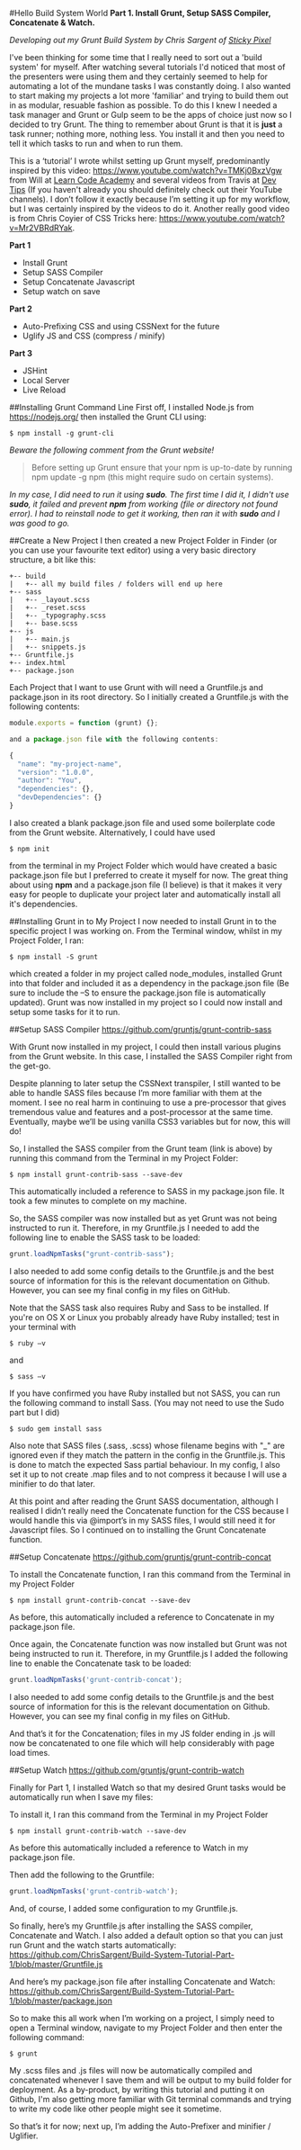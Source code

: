 #Hello Build System World
**Part 1. Install Grunt, Setup SASS Compiler, Concatenate & Watch.**

*Developing out my Grunt Build System by Chris Sargent of [Sticky Pixel](http://www.stickypixel.com)*

I've been thinking for some time that I really need to sort out a 'build system' for myself. After watching several tutorials I'd noticed that most of the presenters were using them and they certainly seemed to help for automating a lot of the mundane tasks I was constantly doing. I also wanted to start making my projects a lot more 'familiar' and trying to build them out in as modular, resuable fashion as possible. To do this I knew I needed a task manager and Grunt or Gulp seem to be the apps of choice just now so I decided to try Grunt. The thing to remember about Grunt is that it is __just__ a task runner; nothing more, nothing less. You install it and then you need to tell it which tasks to run and when to run them.

This is a ‘tutorial’ I wrote whilst setting up Grunt myself, predominantly inspired by this video: https://www.youtube.com/watch?v=TMKj0BxzVgw from Will at [Learn Code Academy](https://www.youtube.com/channel/UCVTlvUkGslCV_h-nSAId8Sw) and several videos from Travis at [Dev Tips](https://www.youtube.com/channel/UCyIe-61Y8C4_o-zZCtO4ETQ) (If you haven't already you should definitely check out their YouTube channels). I don’t follow it exactly because I’m setting it up for my workflow, but I was certainly inspired by the videos to do it. Another really good video is from Chris Coyier of CSS Tricks here: https://www.youtube.com/watch?v=Mr2VBRdRYak.

**Part 1**
- Install Grunt
- Setup SASS Compiler
- Setup Concatenate Javascript
- Setup watch on save

**Part 2**
- Auto-Prefixing CSS and using CSSNext for the future
- Uglify JS and CSS (compress / minify)

**Part 3**
- JSHint
- Local Server
- Live Reload

##Installing Grunt Command Line
First off, I installed Node.js from https://nodejs.org/ then installed the Grunt CLI using:

```
$ npm install -g grunt-cli
```

_Beware the following comment from the Grunt website!_

>Before setting up Grunt ensure that your npm is up-to-date by running npm update -g npm (this might require sudo on certain systems).

_In my case, I did need to run it using **sudo**. The first time I did it, I didn't use **sudo**, it failed and prevent **npm** from working (file or directory not found error). I had to reinstall node to get it working, then ran it with **sudo** and I was good to go._

##Create a New Project
I then created a new Project Folder in Finder (or you can use your favourite text editor) using a very basic directory structure, a bit like this:

```
+-- build
|   +-- all my build files / folders will end up here
+-- sass
|   +-- _layout.scss
|   +-- _reset.scss
|   +-- _typography.scss
|   +-- base.scss
+-- js
|   +-- main.js
|   +-- snippets.js
+-- Gruntfile.js
+-- index.html
+-- package.json
```

Each Project that I want to use Grunt with will need a Gruntfile.js and package.json in its root directory. So I initially created a Gruntfile.js with the following contents:

```js
module.exports = function (grunt) {};

and a package.json file with the following contents:

{
  "name": "my-project-name",
  "version": "1.0.0",
  "author": "You",
  "dependencies": {},
  "devDependencies": {}
}
```

I also created a blank package.json file and used some boilerplate code from the Grunt website. Alternatively, I could have used

```
$ npm init
```

from the terminal in my Project Folder which would have created a basic package.json file but I preferred to create it myself for now. The great thing about using **npm** and a package.json file (I believe) is that it makes it very easy for people to duplicate your project later and automatically install all it's dependencies.

##Installing Grunt in to My Project
I now needed to install Grunt in to the specific project I was working on. From the Terminal window, whilst in my Project Folder, I ran:

```
$ npm install -S grunt
```

which created a folder in my project called node_modules, installed Grunt into that folder and included it as a dependency in the package.json file (Be sure to include the –S to ensure the package.json file is automatically updated). Grunt was now installed in my project so I could now install and setup some tasks for it to run.

##Setup SASS Compiler
https://github.com/gruntjs/grunt-contrib-sass

With Grunt now installed in my project, I could then install various plugins from the Grunt website. In this case, I installed the SASS Compiler right from the get-go.

Despite planning to later setup the CSSNext transpiler, I still wanted to be able to handle SASS files because I’m more familiar with them at the moment. I see no real harm in continuing to use a pre-processor that gives tremendous value and features and a post-processor at the same time. Eventually, maybe we’ll be using vanilla CSS3 variables but for now, this will do!

So, I installed the SASS compiler from the Grunt team (link is above) by running this command from the Terminal in my Project Folder:

```
$ npm install grunt-contrib-sass --save-dev
```

This automatically included a reference to SASS in my package.json file. It took a few minutes to complete on my machine.

So, the SASS compiler was now installed but as yet Grunt was not being instructed to run it. Therefore, in my Gruntfile.js I needed to add the following line to enable the SASS task to be loaded:

```js
grunt.loadNpmTasks("grunt-contrib-sass");
```

I also needed to add some config details to the Gruntfile.js and the best source of information for this is the relevant documentation on Github. However, you can see my final config in my files on GitHub.

Note that the SASS task also requires Ruby and Sass to be installed. If you're on OS X or Linux you probably already have Ruby installed; test in your terminal with

```
$ ruby –v
```

and

```
$ sass –v
```

If you have confirmed you have Ruby installed but not SASS, you can run the following command to install Sass. (You may not need to use the Sudo part but I did)

```
$ sudo gem install sass
```

Also note that SASS files (.sass, .scss) whose filename begins with "_" are ignored even if they match the pattern in the config in the Gruntfile.js. This is done to match the expected Sass partial behaviour. In my config, I also set it up to not create .map files and to not compress it because I will use a minifier to do that later.

At this point and after reading the Grunt SASS documentation, although I realised I didn’t really need the Concatenate function for the CSS because I would handle this via @import’s in my SASS files, I would still need it for Javascript files. So I continued on to installing the Grunt Concatenate function.

##Setup Concatenate
https://github.com/gruntjs/grunt-contrib-concat

To install the Concatenate function, I ran this command from the Terminal in my Project Folder

```
$ npm install grunt-contrib-concat --save-dev
```

As before, this automatically included a reference to Concatenate in my package.json file.

Once again, the Concatenate function was now installed but Grunt was not being instructed to run it. Therefore, in my Gruntfile.js I added the following line to enable the Concatenate task to be loaded:

```js
grunt.loadNpmTasks('grunt-contrib-concat');
```

I also needed to add some config details to the Gruntfile.js and the best source of information for this is the relevant documentation on Github. However, you can see my final config in my files on GitHub.

And that’s it for the Concatenation; files in my JS folder ending in .js will now be concatenated to one file which will help considerably with page load times.

##Setup Watch
https://github.com/gruntjs/grunt-contrib-watch

Finally for Part 1, I installed Watch so that my desired Grunt tasks would be automatically run when I save my files: 

To install it, I ran this command from the Terminal in my Project Folder

```
$ npm install grunt-contrib-watch --save-dev
```

As before this automatically included a reference to Watch in my package.json file.

Then add the following to the Gruntfile:

```js
grunt.loadNpmTasks('grunt-contrib-watch');
```

And, of course, I added some configuration to my Gruntfile.js.

So finally, here’s my Gruntfile.js after installing the SASS compiler, Concatenate and Watch. I also added a default option so that you can just run Grunt and the watch starts automatically: https://github.com/ChrisSargent/Build-System-Tutorial-Part-1/blob/master/Gruntfile.js

And here’s my package.json file after installing Concatenate and Watch: https://github.com/ChrisSargent/Build-System-Tutorial-Part-1/blob/master/package.json

So to make this all work when I’m working on a project, I simply need to open a Terminal window, navigate to my Project Folder and then enter the following command:

```
$ grunt
```

My .scss files and .js files will now be automatically compiled and concatenated whenever I save them and will be output to my build folder for deployment. As a by-product, by writing this tutorial and putting it on Github, I'm also getting more familiar with Git terminal commands and trying to write my code like other people might see it sometime.

So that’s it for now; next up, I’m adding the Auto-Prefixer and minifier / Uglifier.
